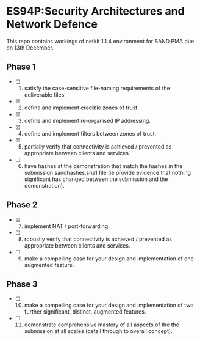 # ES94P:Security Architectures and Network Defence

This repo contains workings of netkit 1.1.4 environment for SAND PMA due on 13th December.

## Phase 1

- [ ] 1. satisfy the case-sensitive file-naming requirements of the deliverable files.
- [x] 2. define and implement credible zones of trust.
- [x] 3. define and implement re-organised IP addressing.
- [x] 4. define and implement filters between zones of trust.
- [x] 5. partially verify that connectivity is achieved / prevented as appropriate between clients and services.
- [ ] 6. have hashes at the demonstration that match the hashes in the submission sandhashes.sha1 file (ie provide evidence that nothing significant has changed between the submission and the demonstration).

## Phase 2

- [x] 7. implement NAT / port-forwarding.
- [ ] 8. robustly verify that connectivity is achieved / prevented as appropriate between clients and services.
- [ ] 9. make a compelling case for your design and implementation of one augmented feature.

## Phase 3

- [ ] 10. make a compelling case for your design and implementation of two further significant, distinct, augmented features.
- [ ] 11. demonstrate comprehensive mastery of all aspects of the the submission at all scales (detail through to overall concept).
